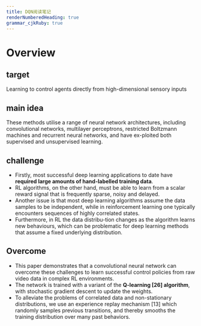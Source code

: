 ```yaml
---
title: DQN阅读笔记
renderNumberedHeading: true
grammar_cjkRuby: true
---
```


# Overview
## target
Learning to control agents directly from high-dimensional sensory inputs
## main idea
These methods utilise a range of neural network architectures, including convolutional networks, multilayer perceptrons, restricted Boltzmann machines and recurrent neural networks, and have ex-ploited both supervised and unsupervised learning.
## challenge
- Firstly, most successful deep learning applications to date have **required large amounts of hand-labelled training data**.
- RL algorithms, on the other hand, must be able to learn from a scalar reward signal that is frequently sparse, noisy and delayed.
- Another issue is that most deep learning algorithms assume the data samples to be independent, while in reinforcement learning one typically encounters sequences of highly correlated states.
- Furthermore, in RL the data distribu-tion changes as the algorithm learns new behaviours, which can be problematic for deep learning methods that assume a fixed underlying distribution.

## Overcome
- This paper demonstrates that a convolutional neural network can overcome these challenges to learn successful control policies from raw video data in complex RL environments.
- The network is trained with a variant of the **Q-learning [26] algorithm**, with stochastic gradient descent to update the weights.
- To alleviate the problems of correlated data and non-stationary distributions, we use an experience replay mechanism [13] which randomly samples previous transitions, and thereby smooths the training distribution over many past behaviors.